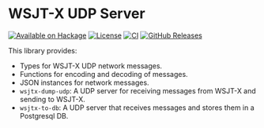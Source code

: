 WSJT-X UDP Server
=================

[![Available on Hackage][badge-hackage]][hackage]
[![License](https://img.shields.io/github/license/MarcFontaine/wsjtx-udp)](https://github.com/MarcFontaine/wsjtx-udp/blob/master/LICENSE)
[![CI](https://github.com/MarcFontaine/wsjtx-udp/actions/workflows/haskell.yml/badge.svg)](https://github.com/MarcFontaine/wsjtx-udp/actions/workflows/haskell.yml)
[![GitHub Releases](https://img.shields.io/github/v/release/MarcFontaine/wsjtx-udp?include_prereleases&sort=semver)](https://github.com/MarcFontaine/wsjtx-udp/releases)

This library provides:

* Types for WSJT-X UDP network messages.
* Functions for encoding and decoding of messages.
* JSON instances for network messages.
* `wsjtx-dump-udp`: A UDP server for receiving messages from WSJT-X and sending to WSJT-X.
* `wsjtx-to-db`: A UDP server that receives messages and stores them in a Postgresql DB.
 
[hackage]: https://hackage.haskell.org/package/wsjtx-udp
[badge-hackage]: https://img.shields.io/hackage/v/wsjtx-udp.svg
